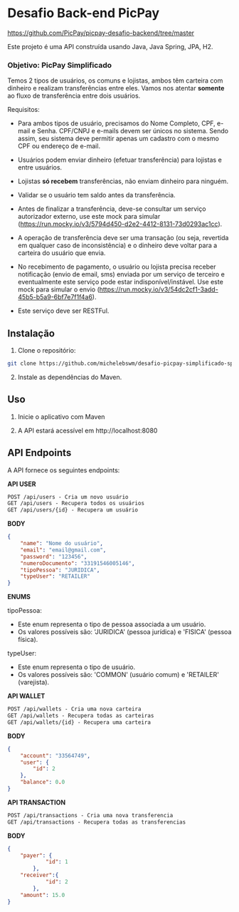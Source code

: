 # Desafio Back-end PicPay

https://github.com/PicPay/picpay-desafio-backend/tree/master

Este projeto é uma API construída usando Java, Java Spring, JPA, H2.

### Objetivo: PicPay Simplificado

Temos 2 tipos de usuários, os comuns e lojistas, ambos têm carteira com dinheiro e realizam transferências entre eles. Vamos nos atentar **somente** ao fluxo de transferência entre dois usuários.

Requisitos:

-   Para ambos tipos de usuário, precisamos do Nome Completo, CPF, e-mail e Senha. CPF/CNPJ e e-mails devem ser únicos no sistema. Sendo assim, seu sistema deve permitir apenas um cadastro com o mesmo CPF ou endereço de e-mail.

-   Usuários podem enviar dinheiro (efetuar transferência) para lojistas e entre usuários.

-   Lojistas **só recebem** transferências, não enviam dinheiro para ninguém.

-   Validar se o usuário tem saldo antes da transferência.

-   Antes de finalizar a transferência, deve-se consultar um serviço autorizador externo, use este mock para simular (https://run.mocky.io/v3/5794d450-d2e2-4412-8131-73d0293ac1cc).

-   A operação de transferência deve ser uma transação (ou seja, revertida em qualquer caso de inconsistência) e o dinheiro deve voltar para a carteira do usuário que envia.

-   No recebimento de pagamento, o usuário ou lojista precisa receber notificação (envio de email, sms) enviada por um serviço de terceiro e eventualmente este serviço pode estar indisponível/instável. Use este mock para simular o envio (https://run.mocky.io/v3/54dc2cf1-3add-45b5-b5a9-6bf7e7f1f4a6).

-   Este serviço deve ser RESTFul.

## Instalação

1. Clone o repositório:

```bash
git clone https://github.com/michelebswm/desafio-picpay-simplificado-spring.git
```

2. Instale as dependências do Maven.

## Uso

1. Inicie o aplicativo com Maven

2. A API estará acessível em http://localhost:8080

## API Endpoints
A API fornece os seguintes endpoints:

**API USER**
```markdown
POST /api/users - Cria um novo usuário
GET /api/users - Recupera todos os usuários
GET /api/users/{id} - Recupera um usuário
```

**BODY**
```json
{
    "name": "Nome do usuário",
    "email": "email@gmail.com",
    "password": "123456",
    "numeroDocumento": "33191546005146",
    "tipoPessoa": "JURIDICA",
    "typeUser": "RETAILER"
}
```

**ENUMS**

tipoPessoa:
- Este enum representa o tipo de pessoa associada a um usuário.
- Os valores possíveis são: 'JURIDICA' (pessoa jurídica) e 'FISICA' (pessoa física).

typeUser:
- Este enum representa o tipo de usuário.
- Os valores possíveis são: 'COMMON' (usuário comum) e 'RETAILER' (varejista).


**API WALLET**
```markdown
POST /api/wallets - Cria uma nova carteira
GET /api/wallets - Recupera todas as carteiras
GET /api/wallets/{id} - Recupera uma carteira
```

**BODY**
```json
{
    "account": "33564749",
    "user": {
        "id": 2
    },
    "balance": 0.0
}
```

**API TRANSACTION**
```markdown
POST /api/transactions - Cria uma nova transferencia
GET /api/transactions - Recupera todas as transferencias
```

**BODY**
```json
{
    "payer": {
            "id": 1
        },
    "receiver":{
            "id": 2
        },
    "amount": 15.0
}
```